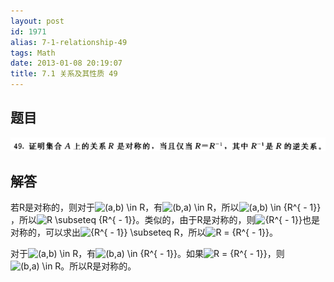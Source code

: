 ```yaml
---
layout: post
id: 1971
alias: 7-1-relationship-49
tags: Math
date: 2013-01-08 20:19:07
title: 7.1 关系及其性质 49
---
```


## 题目

[![image](/user_images/1971-1.png "image")](/user_images/1971-1.png)

## 解答

若R是对称的，则对于![(a,b) \in R](http://chart.apis.google.com/chart?cht=tx&chs=1x0&chf=bg,s,FFFFFF00&chco=000000&chl=%28a%2Cb%29%20%5Cin%20R)，有![(b,a) \in R](http://chart.apis.google.com/chart?cht=tx&chs=1x0&chf=bg,s,FFFFFF00&chco=000000&chl=%28b%2Ca%29%20%5Cin%20R)，所以![(a,b) \in {R^{ - 1}}](http://chart.apis.google.com/chart?cht=tx&chs=1x0&chf=bg,s,FFFFFF00&chco=000000&chl=%28a%2Cb%29%20%5Cin%20%7BR%5E%7B%20-%201%7D%7D)，所以![R \subseteq {R^{ - 1}}](http://chart.apis.google.com/chart?cht=tx&chs=1x0&chf=bg,s,FFFFFF00&chco=000000&chl=R%20%5Csubseteq%20%7BR%5E%7B%20-%201%7D%7D)。类似的，由于R是对称的，则![{R^{ - 1}}](http://chart.apis.google.com/chart?cht=tx&chs=1x0&chf=bg,s,FFFFFF00&chco=000000&chl=%7BR%5E%7B%20-%201%7D%7D)也是对称的，可以求出![{R^{ - 1}} \subseteq R](http://chart.apis.google.com/chart?cht=tx&chs=1x0&chf=bg,s,FFFFFF00&chco=000000&chl=%7BR%5E%7B%20-%201%7D%7D%20%5Csubseteq%20R)，所以![R = {R^{ - 1}}](http://chart.apis.google.com/chart?cht=tx&chs=1x0&chf=bg,s,FFFFFF00&chco=000000&chl=R%20%3D%20%7BR%5E%7B%20-%201%7D%7D)。

对于![(a,b) \in R](http://chart.apis.google.com/chart?cht=tx&chs=1x0&chf=bg,s,FFFFFF00&chco=000000&chl=%28a%2Cb%29%20%5Cin%20R)，有![(b,a) \in {R^{ - 1}}](http://chart.apis.google.com/chart?cht=tx&chs=1x0&chf=bg,s,FFFFFF00&chco=000000&chl=%28b%2Ca%29%20%5Cin%20%7BR%5E%7B%20-%201%7D%7D)。如果![R = {R^{ - 1}}](http://chart.apis.google.com/chart?cht=tx&chs=1x0&chf=bg,s,FFFFFF00&chco=000000&chl=R%20%3D%20%7BR%5E%7B%20-%201%7D%7D)，则![(b,a) \in R](http://chart.apis.google.com/chart?cht=tx&chs=1x0&chf=bg,s,FFFFFF00&chco=000000&chl=%28b%2Ca%29%20%5Cin%20R)。所以R是对称的。

